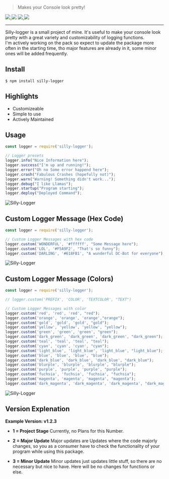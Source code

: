 > Makes your Console look pretty!

<a href="https://www.npmjs.com/package/silly-logger" target="_blank"> ![](https://img.shields.io/npm/v/silly-logger?label=Version&style=for-the-badge&color=2cabf4&labelColor=3eb5f9) ![](https://img.shields.io/npm/dt/silly-logger?style=for-the-badge&labelColor=27f164&color=10e851)</a> <a href="https://github.com/SillySoon/silly-logger/blob/main/LICENSE" target="_blank"> ![](https://img.shields.io/npm/l/silly-logger?style=for-the-badge&color=c759e5&labelColor=ca64e7) </a> <a href="https://github.com/SillySoon" target="_blank"> ![](https://img.shields.io/github/followers/sillysoon?labelColor=d2d1d1&color=2f2f2f&logo=github&logoColor=2f2f2f&style=for-the-badge)</a>

---

Silly-logger is a small project of mine. It's useful to make your console look pretty with a great variety and customizability of logging functions.
<br>
I'm actively working on the pack so expect to update the package more often in the starting time, tho major features are already in it, some minor ones will be added frequently.

 
## Install

```consoles
$ npm install silly-logger
```

## Highlights

- Customizeable
- Simple to use
- Actively Maintained


## Usage

```js
const logger = require('silly-logger');

// Logger presets
logger.info("Nice Information here");
logger.success("I'm up and running!");
logger.error("Oh no Some error happend here");
logger.crash("Fabulous Crashes (hopefully not)");
logger.warn("Warning! Something didn't work...");
logger.debug("I like Llamas");
logger.startup("Program starting");
logger.deploy("Deployed Command");
```
<img src="https://i.ibb.co/DRVq6L4/grafik.png" alt="Silly-Logger">

## Custom Logger Message (Hex Code)

```js
const logger = require('silly-logger');

// Custom Logger Messages with hex code
logger.custom('WONDERFUL', '#ffffff', "Some Message here");
logger.custom('LOL', '#F5A9F2', "That's so funny");
logger.custom('DARLING', '#618FB1', "A wunderful DC-Bot for everyone");

```
<img src="https://i.ibb.co/S679Jnb/grafik.png" alt="Silly-Logger">

## Custom Logger Message (Colors)
```js
const logger = require('silly-logger');

// logger.custom('PREFIX', 'COLOR', 'TEXTCOLOR', "TEXT")

// Custom Logger Messages with color
logger.custom('red', 'red', 'red', "red");
logger.custom('orange', 'orange', 'orange',"orange");
logger.custom('gold', 'gold', 'gold', "gold");
logger.custom('yellow', 'yellow', 'yellow', "yellow");
logger.custom('green', 'green', 'green', "green");
logger.custom('dark_green', 'dark_green', 'dark_green', "dark_green");
logger.custom('teal', 'teal', 'teal', "teal");
logger.custom('cyan', 'cyan', 'cyan', "cyan");
logger.custom('light_blue', 'light_blue', 'light_blue', "light_blue");
logger.custom('blue', 'blue', 'blue', "blue");
logger.custom('dark_blue', 'dark_blue', 'dark_blue', "dark_blue");
logger.custom('blurple', 'blurple', 'blurple', "blurple");
logger.custom('purple', 'purple', 'purple', "purple");
logger.custom('fuchsia', 'fuchsia', 'fuchsia', "fuchsia");
logger.custom('magenta', 'magenta', 'magenta', "magenta");
logger.custom('dark_magenta', 'dark_magenta', 'dark_magenta', "dark_magenta");
```

<img src="https://i.ibb.co/q0BQNqx/grafik.png" alt="Silly-Logger">

## Version Explenation

**Example Version: v1.2.3**
- **1 = Project Stage**
Currently, no Plans for this Number.

- **2 = Major Update**
Major updates are Updates where the code majorly changes, so you as a consumer have to check the functionality of your program while using this package.

- **3 = Minor Update**
Minor updates just updates little stuff, so there are no necessary but nice to have. Here will be no changes for functions or else.